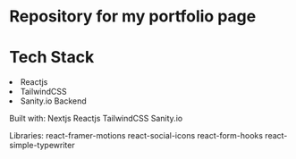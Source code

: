 <h1>Repository for my portfolio page</h1>

<h1>Tech Stack</h1>
<li>Reactjs</li>
<li>TailwindCSS</li>
<li>Sanity.io Backend</li>
</ul>
<p>
Built with:
Nextjs
Reactjs
TailwindCSS
Sanity.io

Libraries:
react-framer-motions
react-social-icons
react-form-hooks
react-simple-typewriter

</p>
